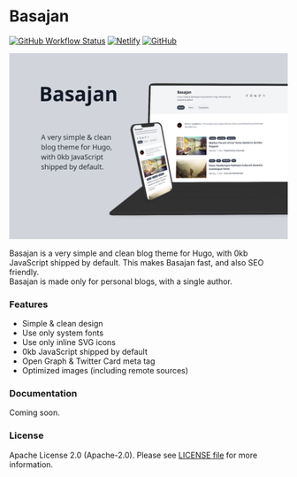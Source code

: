 # Basajan

[![GitHub Workflow Status](https://img.shields.io/github/workflow/status/hapakaien/hugo-themes/CI%20-%20Basajan?label=CI&style=flat-square)](https://github.com/hapakaien/hugo-themes/actions/workflows/basajan.yml) [![Netlify](https://img.shields.io/netlify/943d8141-3672-461b-81d5-94f96fe85970?style=flat-square)](https://app.netlify.com/sites/basajan/deploys) [![GitHub](https://img.shields.io/github/license/hapakaien/hugo-themes?style=flat-square)](https://github.com/hapakaien/hugo-themes/blob/main/LICENSE)

![Basajan screenshot](images/screenshot.png)

Basajan is a very simple and clean blog theme for Hugo, with 0kb JavaScript shipped by default. This makes Basajan fast, and also SEO friendly.  
Basajan is made only for personal blogs, with a single author.

### Features

- Simple & clean design
- Use only system fonts
- Use only inline SVG icons
- 0kb JavaScript shipped by default
- Open Graph & Twitter Card meta tag
- Optimized images (including remote sources)

### Documentation

Coming soon.

### License

Apache License 2.0 (Apache-2.0). Please see [LICENSE file](LICENSE) for more information.